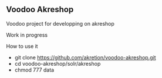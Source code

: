 ## Voodoo Akreshop

Voodoo project for developping on akreshop

Work in progress

How to use it
- git clone https://github.com/akretion/voodoo-akreshop.git
- cd voodoo-akreshop/solr/akreshop
- chmod 777 data
